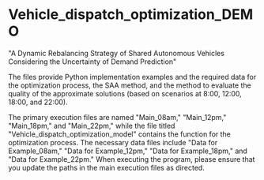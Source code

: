 # Vehicle_dispatch_optimization_DEMO

"A Dynamic Rebalancing Strategy of Shared Autonomous Vehicles Considering the Uncertainty of Demand Prediction"

The files provide Python implementation examples and the required data for the optimization process, the SAA method, and the method to evaluate the quality of the approximate solutions (based on scenarios at 8:00, 12:00, 18:00, and 22:00). 

The primary execution files are named "Main_08am," "Main_12pm," "Main_18pm," and "Main_22pm," while the file titled "Vehicle_dispatch_optimization_model" contains the function for the optimization process. The necessary data files include "Data for Example_08am," "Data for Example_12pm," "Data for Example_18pm," and "Data for Example_22pm." When executing the program, please ensure that you update the paths in the main execution files as directed.
